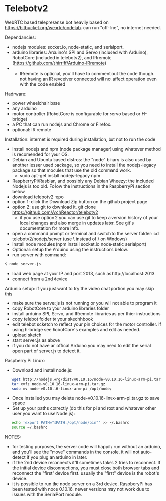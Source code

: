 # Telebotv2

WebRTC based telepresense bot heavily based on https://bitbucket.org/webrtc/codelab.  can run "off-line", no internet needed.

Dependancies:
 - nodejs modules: socket.io, node-static, and serialport.  
 - arduino libraries: Arduino's SPI and Servo (included with Arduino),  RobotCore (included in telebotv2), and IRremote (https://github.com/shirriff/Arduino-IRremote)
 - - IRremote is optional, you'll have to comment out the code though.  not having an IR revceiver connected will not affect operation even with the code enabled
 
Hadrware:
 - power wheelchair base
 - any arduino
 - motor controller (RobotCore is configurable for servo based or H-bridge)
 - a PC that can run nodejs and Chrome or Firefox.
 - optional: IR remote

Installation:  internet is required during installation, but not to run the code
- install nodejs and npm (node package manager) using whatever method is recomended for your OS.
 - Debian and Ubuntu based distros:  the "node" binary is also used by another lesser used package, so you need to install the nodejs-legacy package so that modules that use the old command work.
   - sudo apt-get install nodejs-legacy npm
 - RaspberryPi/Rasbian, and possibly any Debian Wheezy:  the included Nodejs is too old.  Follow the instructions in the RaspberryPi section below
- download telebotv2 repo
 - option 1: click the Download Zip button on the github project page
 - option 2: use git to download it.  git clone https://github.com/ArchReactor/telebotv2
   - if you use option 2 you can use git to keep a version history of your local changes and also merge in updates later.  See git's documentation for more info.
- open a command prompt or terminal and switch to the server folder: cd telebotv2/nodejs/server (use \ instead of / on Windows)
- install node modules (npm install socket.io node-static serialport)
- Optional: setup the Arduino using the instructions below.  
- run server with command: 
```sh
$ node server.js
```
- load web page at your IP and port 2013, such as http://localhost:2013
- connect from a 2nd device

Ardunio setup: if you just want to try the video chat portion you may skip this
- make sure the server.js is not running or you will not able to program it
- copy RobotCore to your arduino libraries folder
- install arduino SPI, Servo, and IRremote libraries as per thier instructions
- copy telebot folder to your skechhbook
- edit telebot scketch to reflect your pin choices for the motor controller.  if using h-bridge see RobotCore's examples and edit as needed.
- upload sketch
- start server.js as above
- if you do not have an offical Arduino you may need to edit the serial open part of server.js to detect it.

Raspberry Pi Linux:

- Download and install node.js:

```bash
   wget http://nodejs.org/dist/v0.10.16/node-v0.10.16-linux-arm-pi.tar.gz
   tar xvfz node-v0.10.16-linux-arm-pi.tar.gz
   sudo mv node-v0.10.16-linux-arm-pi /opt/node/
```
- Once installed you may delete node-v0.10.16-linux-arm-pi.tar.gz to save space
- Set up your paths correctly (do this for pi and root and whatever other user you want to use Node.js):

```bash
   echo 'export PATH="$PATH:/opt/node/bin"' >> ~/.bashrc
   source ~/.bashrc
```

NOTES:
- for testing purposes, the server code will happily run without an arduino, and you'll see the "move" commands in the console.  it will not auto-detect if you plug an arduino in later.
- if the 2nd device reconnects it'll sometimes takes 2 tries to reconnect.  If the initial device disconnections, you must close both browser tabs and reconnect the "first" device first.  usually the "first" device is the robot's device.
- it is possible to run the node server on a 3rd device.  RaspberyPi has been tested with node 0.10.16.  newer versions may not work due to issues with the SerialPort module.
 
